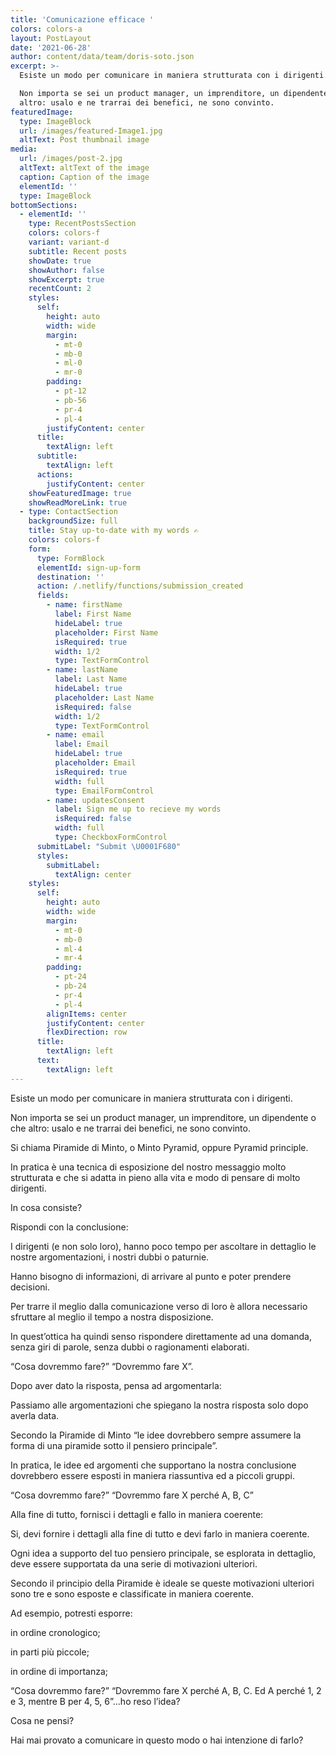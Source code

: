```yaml
---
title: 'Comunicazione efficace '
colors: colors-a
layout: PostLayout
date: '2021-06-28'
author: content/data/team/doris-soto.json
excerpt: >-
  Esiste un modo per comunicare in maniera strutturata con i dirigenti.

  Non importa se sei un product manager, un imprenditore, un dipendente o che
  altro: usalo e ne trarrai dei benefici, ne sono convinto.
featuredImage:
  type: ImageBlock
  url: /images/featured-Image1.jpg
  altText: Post thumbnail image
media:
  url: /images/post-2.jpg
  altText: altText of the image
  caption: Caption of the image
  elementId: ''
  type: ImageBlock
bottomSections:
  - elementId: ''
    type: RecentPostsSection
    colors: colors-f
    variant: variant-d
    subtitle: Recent posts
    showDate: true
    showAuthor: false
    showExcerpt: true
    recentCount: 2
    styles:
      self:
        height: auto
        width: wide
        margin:
          - mt-0
          - mb-0
          - ml-0
          - mr-0
        padding:
          - pt-12
          - pb-56
          - pr-4
          - pl-4
        justifyContent: center
      title:
        textAlign: left
      subtitle:
        textAlign: left
      actions:
        justifyContent: center
    showFeaturedImage: true
    showReadMoreLink: true
  - type: ContactSection
    backgroundSize: full
    title: Stay up-to-date with my words ✍️
    colors: colors-f
    form:
      type: FormBlock
      elementId: sign-up-form
      destination: ''
      action: /.netlify/functions/submission_created
      fields:
        - name: firstName
          label: First Name
          hideLabel: true
          placeholder: First Name
          isRequired: true
          width: 1/2
          type: TextFormControl
        - name: lastName
          label: Last Name
          hideLabel: true
          placeholder: Last Name
          isRequired: false
          width: 1/2
          type: TextFormControl
        - name: email
          label: Email
          hideLabel: true
          placeholder: Email
          isRequired: true
          width: full
          type: EmailFormControl
        - name: updatesConsent
          label: Sign me up to recieve my words
          isRequired: false
          width: full
          type: CheckboxFormControl
      submitLabel: "Submit \U0001F680"
      styles:
        submitLabel:
          textAlign: center
    styles:
      self:
        height: auto
        width: wide
        margin:
          - mt-0
          - mb-0
          - ml-4
          - mr-4
        padding:
          - pt-24
          - pb-24
          - pr-4
          - pl-4
        alignItems: center
        justifyContent: center
        flexDirection: row
      title:
        textAlign: left
      text:
        textAlign: left
---
```

Esiste un modo per comunicare in maniera strutturata con i dirigenti.

Non importa se sei un product manager, un imprenditore, un dipendente o che altro: usalo e ne trarrai dei benefici, ne sono convinto.

Si chiama Piramide di Minto, o Minto Pyramid, oppure Pyramid principle.

In pratica è una tecnica di esposizione del nostro messaggio molto strutturata e che si adatta in pieno alla vita e modo di pensare di molto dirigenti.

In cosa consiste?

Rispondi con la conclusione:

I dirigenti (e non solo loro), hanno poco tempo per ascoltare in dettaglio le nostre argomentazioni, i nostri dubbi o paturnie.

Hanno bisogno di informazioni, di arrivare al punto e poter prendere decisioni.

Per trarre il meglio dalla comunicazione verso di loro è allora necessario sfruttare al meglio il tempo a nostra disposizione.

In quest’ottica ha quindi senso rispondere direttamente ad una domanda, senza giri di parole, senza dubbi o ragionamenti elaborati.

“Cosa dovremmo fare?” “Dovremmo fare X”.

Dopo aver dato la risposta, pensa ad argomentarla:

Passiamo alle argomentazioni che spiegano la nostra risposta solo dopo averla data.

Secondo la Piramide di Minto “le idee dovrebbero sempre assumere la forma di una piramide sotto il pensiero principale”.

In pratica, le idee ed argomenti che supportano la nostra conclusione dovrebbero essere esposti in maniera riassuntiva ed a piccoli gruppi.

“Cosa dovremmo fare?” “Dovremmo fare X perché A, B, C”

Alla fine di tutto, fornisci i dettagli e fallo in maniera coerente:

Si, devi fornire i dettagli alla fine di tutto e devi farlo in maniera coerente.

Ogni idea a supporto del tuo pensiero principale, se esplorata in dettaglio, deve essere supportata da una serie di motivazioni ulteriori.

Secondo il principio della Piramide è ideale se queste motivazioni ulteriori sono tre e sono esposte e classificate in maniera coerente.

Ad esempio, potresti esporre:

in ordine cronologico;

in parti più piccole;

in ordine di importanza;

“Cosa dovremmo fare?” “Dovremmo fare X perché A, B, C. Ed A perché 1, 2 e 3, mentre B per 4, 5, 6”...ho reso l’idea?

Cosa ne pensi?

Hai mai provato a comunicare in questo modo o hai intenzione di farlo?

